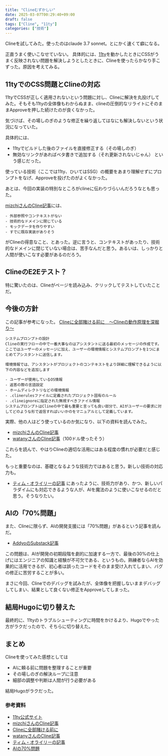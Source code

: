 ```yaml
---
title: "Clineむずかしい"
date: 2025-03-07T00:29:40+09:00
draft: false
tags: ["Cline", "11ty"]
categories: ["技術"]
---
```



Clineを試してみた。使ったのはclaude 3.7 sonnet。とにかく速くて癖になる。

正直うまく使いこなせていない。
具体的には、[11ty](https://www.11ty.dev/)を動かしたときにCSSがうまく反映されない問題を解決しようとしたときに、Clineを使ったらかなり手こずった。原因を考えてみる。

<!--more-->

## 11tyでのCSS問題とClineの対応

11tyでCSSが正しく適用されないという問題に対し、Clineに解決を丸投げしてみた。そもそも11tyの全体像もわからぬまま、clineの圧倒的なリライトにそのままApproveを押した続けたのが良くなかった。

気づけば、その場しのぎのような修正を繰り返してはなにも解決しないという状況になっていた。

具体的には、
- 11tyでビルドした後のファイルを直接修正する（その場しのぎ）
- 無効なリンクがあればベタ書きで追加する（それ更新されないじゃん）
という感じだった。

使っている技術（ここでは11ty、ひいてはSSG）の概要をあまり理解せずにプロンプトをなげ、Approveを投げたのがよくなかった。

あとは、今回の実装の特別なところがclineに伝わりづらいんだろうなとも思った。

[mizchiさんのCline記事](https://zenn.dev/mizchi/articles/all-in-on-cline)には、


``` 
- 外部参照やコンテキストがない
- 技術的なドメインに閉じている
- モックデータを作りやすい
- すでに既存実装がありそう
```


がClineの得意なこと、とあった。逆に言うと、コンテキストがあったり、技術的なドメインに閉じていない場合は、苦手なんだと思う。あるいは、しっかりと人間が使いこなす必要があるのだろう。

## ClineのE2Eテスト？

特に驚いたのは、Clineがページを読み込み、クリックしてテストしていたことだ。


## 今後の方針

この記事が参考になった。
[Clineに全部賭ける前に　〜Clineの動作原理を深掘り〜](https://zenn.dev/codeciao/articles/6d0a83e234a34a#%E3%82%A2%E3%82%B7%E3%82%B9%E3%82%BF%E3%83%B3%E3%83%88%E3%81%A8%E3%81%AE%E5%AF%BE%E8%A9%B1%E3%81%AE%E4%BB%95%E7%B5%84%E3%81%BF)

``` 
システムプロンプトの設計
Clineの実行フローの中で一番大事なのはアシスタントに送る最初のメッセージの作成です。
ここではユーザーのメッセージに加え、ユーザーの環境情報とシステムプロンプトを1つにまとめてアシスタントに送信します。

環境情報では、アシスタントがプロジェクトのコンテキストをより詳細に理解できるように以下の内容などを追加します

- ユーザーが使用しているOS情報
- 返答の際の言語設定
- ホームディレクトリなどの環境情報
- .clinerulesファイルに定義されたプロジェクト固有のルール
- .clineignoreに指定された無視すべきファイル情報
システムプロンプトはClineの中で最も重要と言っても良い部分で、AIがユーザーの要求に対してどのような形で返信すればいいかのをマニュアルとして定義しています。
``` 


実際、他の人はどう使っているのか気になり、以下の資料を読んでみた。
- [mizchiさんのCline記事](https://zenn.dev/mizchi/articles/all-in-on-cline)
- [watanyさんのCline記事](https://zenn.dev/watany/articles/85af6cfb8dccb2)（100ドル使ったそう）

これらを読んで、やはりClineの適切な活用にはある程度の慣れが必要だと感じた。

もっと重要なのは、基礎となるような技術力ではあると思う。新しい技術の対応力も。

- [ティム・オライリーの記事](https://www.oreilly.com/radar/the-end-of-programming-as-we-know-it/)
にあったように、技術力があり、かつ、新しいパラダイムにも対応できるような人が、AIを魔法のように使いこなせるのだと思う。そうなりたい。

## AIの「70%問題」

また、Clineに限らず、AIの開発支援には「70%問題」があるという記事を読んだ。
- [AddyoのSubstack記事](https://addyo.substack.com/p/the-70-problem-hard-truths-about)

この問題は、AIが開発の初期段階を劇的に加速する一方で、最後の30%の仕上げにはエンジニアの知識と経験が不可欠である、というもの。熟練者ならAIを効果的に活用できるが、初心者は誤ったコードをそのまま受け入れてしまい、バグの修正に苦労することが多い。

まさに今回、Clineでのデバッグを試みたが、全体像を把握しないままデバッグしてしまい、結果として良くない修正をApproveしてしまった。

## 結局Hugoに切り替えた

最終的に、11tyのトラブルシューティングに時間をかけるより、Hugoでやった方がラクだったので、そちらに切り替えた。


## まとめ

Clineを使ってみた感想としては
- AIに頼る前に問題を整理することが重要
- その場しのぎの解決ループに注意
- 細部の調整や判断は人間が行う必要がある

結局Hugoがラクだった。

### 参考資料
- [11ty公式サイト](https://www.11ty.dev/)
- [mizchiさんのCline記事](https://zenn.dev/mizchi/articles/all-in-on-cline)
- [Clineに全部賭ける前に](https://zenn.dev/codeciao/articles/6d0a83e234a34a#%E3%82%A2%E3%82%B7%E3%82%B9%E3%82%BF%E3%83%B3%E3%83%88%E3%81%A8%E3%81%AE%E5%AF%BE%E8%A9%B1%E3%81%AE%E4%BB%95%E7%B5%84%E3%81%BF)
- [watanyさんのCline記事](https://zenn.dev/watany/articles/85af6cfb8dccb2)
- [ティム・オライリーの記事](https://www.oreilly.com/radar/the-end-of-programming-as-we-know-it/)
- [AIの70%問題](https://addyo.substack.com/p/the-70-problem-hard-truths-about)
